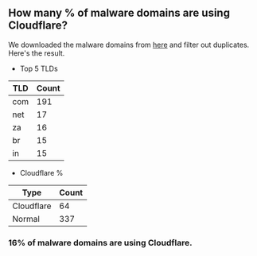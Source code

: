 ## How many % of malware domains are using Cloudflare?


We downloaded the malware domains from [here](https://urlhaus.abuse.ch) and filter out duplicates.
Here's the result.


[//]: # (start replacement)


- Top 5 TLDs

| TLD | Count |
| --- | --- |
| com | 191 |
| net | 17 |
| za | 16 |
| br | 15 |
| in | 15 |


- Cloudflare %

| Type | Count |
| --- | --- |
| Cloudflare | 64 |
| Normal | 337 |


### 16% of malware domains are using Cloudflare.
